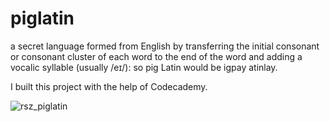 # piglatin
a secret language formed from English by transferring the initial consonant or consonant cluster of each word to the end of the word and adding a vocalic syllable (usually /eɪ/): so pig Latin would be igpay atinlay.

I built this project with the help of Codecademy.

![rsz_piglatin](https://user-images.githubusercontent.com/72088440/131218019-0789d13a-b7c3-4df6-afcf-7dedac587be9.jpg)

